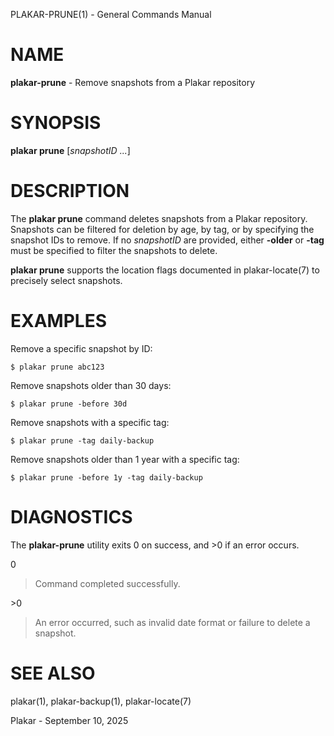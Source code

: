PLAKAR-PRUNE(1) - General Commands Manual

# NAME

**plakar-prune** - Remove snapshots from a Plakar repository

# SYNOPSIS

**plakar&nbsp;prune**
\[*snapshotID&nbsp;...*]

# DESCRIPTION

The
**plakar prune**
command deletes snapshots from a Plakar repository.
Snapshots can be filtered for deletion by age, by tag, or by
specifying the snapshot IDs to remove.
If no
*snapshotID*
are provided, either
**-older**
or
**-tag**
must be specified to filter the snapshots to delete.

**plakar prune**
supports the location flags documented in
plakar-locate(7)
to precisely select snapshots.

# EXAMPLES

Remove a specific snapshot by ID:

	$ plakar prune abc123

Remove snapshots older than 30 days:

	$ plakar prune -before 30d

Remove snapshots with a specific tag:

	$ plakar prune -tag daily-backup

Remove snapshots older than 1 year with a specific tag:

	$ plakar prune -before 1y -tag daily-backup

# DIAGNOSTICS

The **plakar-prune** utility exits&#160;0 on success, and&#160;&gt;0 if an error occurs.

0

> Command completed successfully.

&gt;0

> An error occurred, such as invalid date format or failure to delete a
> snapshot.

# SEE ALSO

plakar(1),
plakar-backup(1),
plakar-locate(7)

Plakar - September 10, 2025
